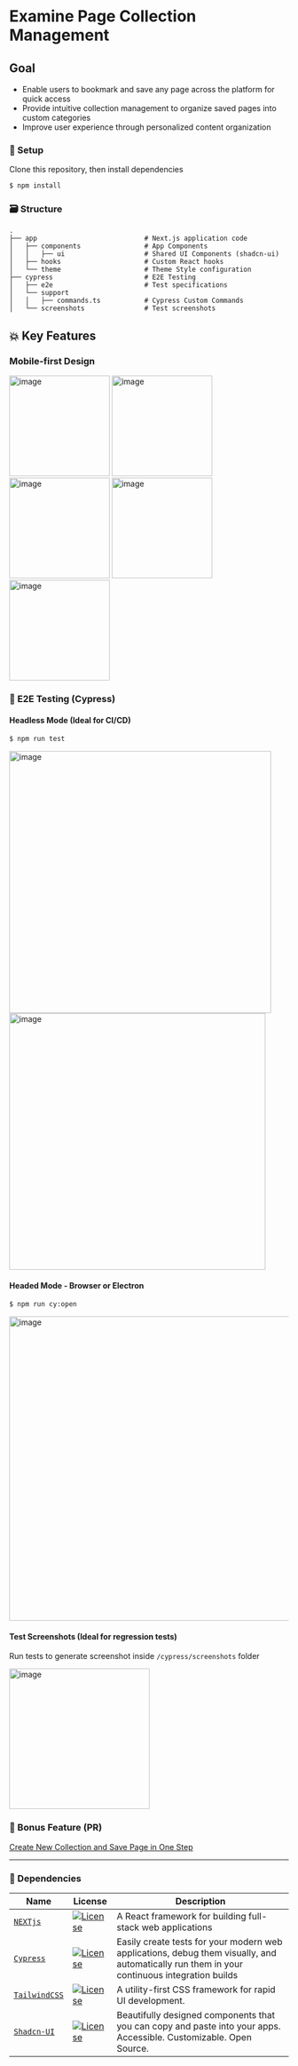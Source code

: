 # Examine Page Collection Management

## Goal
- Enable users to bookmark and save any page across the platform for quick access
- Provide intuitive collection management to organize saved pages into custom categories
- Improve user experience through personalized content organization

### :wrench: Setup

Clone this repository, then install dependencies

```bash
$ npm install
```

### 🗃️ Structure
    .
    ├── app                           # Next.js application code
    │   ├── components                # App Components
    │   │   ├── ui                    # Shared UI Components (shadcn-ui)
    │   ├── hooks                     # Custom React hooks
    │   └── theme                     # Theme Style configuration
    ├── cypress                       # E2E Testing
    │   ├── e2e                       # Test specifications
    │   └── support                  
    │   │   ├── commands.ts           # Cypress Custom Commands
    │   └── screenshots               # Test screenshots

## :boom: Key Features

### Mobile-first Design
<img width="181" alt="image" src="https://github.com/user-attachments/assets/7cfe1de4-b597-4ce7-ad13-03870121031f">
<img width="181" alt="image" src="https://github.com/user-attachments/assets/4be8bc34-f187-4743-914c-94dc1ee4f2d0">
<img width="181" alt="image" src="https://github.com/user-attachments/assets/f37ac1af-5271-474f-b7c7-008b9addfd8c">
<img width="181" alt="image" src="https://github.com/user-attachments/assets/709d9fa1-e56e-47df-b52f-b2c2b3c577f9">
<img width="181" alt="image" src="https://github.com/user-attachments/assets/11ee5708-47ce-4c59-a6e7-f85bdd4b0326">



###  🧪  E2E Testing (Cypress)

#### Headless Mode (Ideal for CI/CD)
```bash
$ npm run test
```
<img width="472" alt="image" src="https://github.com/user-attachments/assets/042c2c98-7e41-4004-991a-cbaee69084f7">

<img width="462" alt="image" src="https://github.com/user-attachments/assets/3497a233-c13d-4e4a-8500-001a8b4a4408">


#### Headed Mode - Browser or Electron 
```bash
$ npm run cy:open
```
<img width="548" alt="image" src="https://github.com/user-attachments/assets/4d95cb71-7c96-4660-84f0-809c4ebccfdf">

#### Test Screenshots (Ideal for regression tests)
Run tests to generate screenshot inside `/cypress/screenshots` folder

<img width="253" alt="image" src="https://github.com/user-attachments/assets/9551b3d2-3982-4db0-a907-2df49dc3df2a">

### :art: Bonus Feature (PR)
[Create New Collection and Save Page in One Step](https://github.com/dgtlmonk/examine/pull/1)


---

### :nut_and_bolt: Dependencies

| Name                                                                               | License                                                                                                                           | Description                                                                                                            
| -- | -- | -- |
| [`NEXTjs`](https://nextjs.org/)                                                 | [![License](https://img.shields.io/badge/License-MIT-green.svg)](https://github.com/vercel/next.js/blob/canary/license.md)                     | A React framework for building full-stack web applications
| [`Cypress`](https://cypress.io/)  | [![License](https://img.shields.io/badge/License-MIT-green.svg)](https://github.com/cypress-io/cypress/blob/develop/LICENSE)                     | Easily create tests for your modern web applications, debug them visually, and automatically run them in your continuous integration builds|
 | [`TailwindCSS`](https://tailwindcss.com/)  | [![License](https://img.shields.io/badge/License-MIT-green.svg)](https://github.com/shadcn-ui/ui/blob/main/LICENSE.md)                     | A utility-first CSS framework for rapid UI development.|
  | [`Shadcn-UI`](https://ui.shadcn.com/)  | [![License](https://img.shields.io/badge/License-MIT-green.svg)](https://github.com/shadcn-ui/ui/blob/main/LICENSE.md)                     | Beautifully designed components that you can copy and paste into your apps. Accessible. Customizable. Open Source.|E_R7P1EVHdgsB4orHxWGAOR9U8yLdONVNe1eS--XV0V7wee2PMwjCdKgS5SqFP-PAVAnPRDX-ctB9lkS?key=EPICO1nsF2BfAVl4JouOjA)

